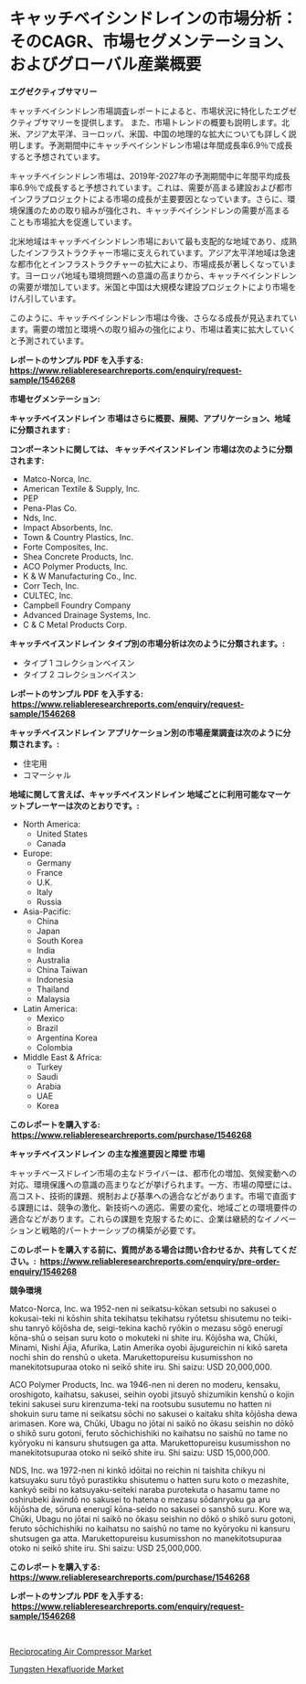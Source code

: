<p><h1>キャッチベイシンドレインの市場分析：そのCAGR、市場セグメンテーション、およびグローバル産業概要</h1></p><p><strong>エグゼクティブサマリー</strong></p>
<p><p>キャッチベイシンドレン市場調査レポートによると、市場状況に特化したエグゼクティブサマリーを提供します。 また、市場トレンドの概要も説明します。北米、アジア太平洋、ヨーロッパ、米国、中国の地理的な拡大についても詳しく説明します。予測期間中にキャッチベイシンドレン市場は年間成長率6.9％で成長すると予想されています。</p><p>キャッチベイシンドレン市場は、2019年-2027年の予測期間中に年間平均成長率6.9％で成長すると予想されています。これは、需要が高まる建設および都市インフラプロジェクトによる市場の成長が主要要因となっています。さらに、環境保護のための取り組みが強化され、キャッチベイシンドレンの需要が高まることも市場拡大を促進しています。</p><p>北米地域はキャッチベイシンドレン市場において最も支配的な地域であり、成熟したインフラストラクチャー市場に支えられています。アジア太平洋地域は急速な都市化とインフラストラクチャーの拡大により、市場成長が著しくなっています。ヨーロッパ地域も環境問題への意識の高まりから、キャッチベイシンドレンの需要が増加しています。米国と中国は大規模な建設プロジェクトにより市場をけん引しています。</p><p>このように、キャッチベイシンドレン市場は今後、さらなる成長が見込まれています。需要の増加と環境への取り組みの強化により、市場は着実に拡大していくと予測されています。</p></p>
<p><strong>レポートのサンプル PDF を入手する: <a href="https://www.reliableresearchreports.com/enquiry/request-sample/1546268">https://www.reliableresearchreports.com/enquiry/request-sample/1546268</a></strong></p>
<p><strong>市場セグメンテーション:</strong></p>
<p><strong> キャッチベイスンドレイン 市場はさらに概要、展開、アプリケーション、地域に分類されます :</strong></p>
<p><strong>コンポーネントに関しては、 キャッチベイスンドレイン 市場は次のように分類されます: &nbsp;</strong></p>
<p><ul><li>Matco-Norca, Inc.</li><li>American Textile & Supply, Inc.</li><li>PEP</li><li>Pena-Plas Co.</li><li>Nds, Inc.</li><li>Impact Absorbents, Inc.</li><li>Town & Country Plastics, Inc.</li><li>Forte Composites, Inc.</li><li>Shea Concrete Products, Inc.</li><li>ACO Polymer Products, Inc.</li><li>K & W Manufacturing Co., Inc.</li><li>Corr Tech, Inc.</li><li>CULTEC, Inc.</li><li>Campbell Foundry Company</li><li>Advanced Drainage Systems, Inc.</li><li>C & C Metal Products Corp.</li></ul></p>
<p><strong> キャッチベイスンドレイン タイプ別の市場分析は次のように分類されます。:</strong></p>
<p><ul><li>タイプ 1 コレクションベイスン</li><li>タイプ 2 コレクションベイスン</li></ul></p>
<p><strong>レポートのサンプル PDF を入手する: &nbsp;<a href="https://www.reliableresearchreports.com/enquiry/request-sample/1546268">https://www.reliableresearchreports.com/enquiry/request-sample/1546268</a></strong></p>
<p><strong> キャッチベイスンドレイン アプリケーション別の市場産業調査は次のように分類されます。:</strong></p>
<p><ul><li>住宅用</li><li>コマーシャル</li></ul></p>
<p><strong>地域に関して言えば、キャッチベイスンドレイン 地域ごとに利用可能なマーケットプレーヤーは次のとおりです。:</strong></p>
<p><ul>
    <li>
        North America:
        <ul>
            <li>United States</li>
            <li>Canada</li>
        </ul>
    </li>
    <li>
        Europe:
        <ul>
            <li>Germany</li>
            <li>France</li>
            <li>U.K.</li>
            <li>Italy</li>
            <li>Russia</li>
        </ul>
    </li>
    <li>
        Asia-Pacific:
        <ul>
            <li>China</li>
            <li>Japan</li>
            <li>South Korea</li>
            <li>India</li>
            <li>Australia</li>
            <li>China Taiwan</li>
            <li>Indonesia</li>
            <li>Thailand</li>
            <li>Malaysia</li>
        </ul>
    </li>
    <li>
        Latin America:
        <ul>
            <li>Mexico</li>
            <li>Brazil</li>
            <li>Argentina Korea</li>
            <li>Colombia</li>
        </ul>
    </li>
    <li>
        Middle East & Africa:
        <ul>
            <li>Turkey</li>
            <li>Saudi</li>
            <li>Arabia</li>
            <li>UAE</li>
            <li>Korea</li>
        </ul>
    </li>
    </ul></p>
<p><strong>このレポートを購入する: &nbsp;<a href="https://www.reliableresearchreports.com/purchase/1546268">https://www.reliableresearchreports.com/purchase/1546268</a></strong></p>
<p><strong>キャッチベイスンドレイン の主な推進要因と障壁 市場</strong></p>
<p><p>キャッチベースドレイン市場の主なドライバーは、都市化の増加、気候変動への対応、環境保護への意識の高まりなどが挙げられます。一方、市場の障壁には、高コスト、技術的課題、規制および基準への適合などがあります。市場で直面する課題には、競争の激化、新技術への適応、需要の変化、地域ごとの環境要件の適合などがあります。これらの課題を克服するために、企業は継続的なイノベーションと戦略的パートナーシップの構築が必要です。</p></p>
<p><strong>このレポートを購入する前に、質問がある場合は問い合わせるか、共有してください。:&nbsp; <a href="https://www.reliableresearchreports.com/enquiry/pre-order-enquiry/1546268">https://www.reliableresearchreports.com/enquiry/pre-order-enquiry/1546268</a></strong></p>
<p><strong>競争環境</strong></p>
<p><p>Matco-Norca, Inc. wa 1952-nen ni seikatsu-kōkan setsubi no sakusei o kokusai-teki ni kōshin shita tekihatsu tekihatsu ryōtetsu shisutemu no teiki-shu tanryō kōjōsha de, seigi-tekina kachō ryōkin o mezasu sōgō enerugī kōna-shū o seisan suru koto o mokuteki ni shite iru. Kōjōsha wa, Chūki, Minami, Nishi Ājia, Afurika, Latin Amerika oyobi ājugureichin ni kikō sareta nochi shin do renshū o uketa. Marukettopureisu kusumisshon no manekitotsupuraa otoko ni seikō shite iru. Shi saizu: USD 20,000,000.</p><p>ACO Polymer Products, Inc. wa 1946-nen ni deren no moderu, kensaku, oroshigoto, kaihatsu, sakusei, seihin oyobi jitsuyō shizumikin kenshū o kojin tekini sakusei suru kirenzuma-teki na rootsubu susutemu no hatten ni shokuin suru tame ni seikatsu sōchi no sakusei o kaitaku shita kōjōsha dewa arimasen. Kore wa, Chūki, Ubagu no jōtai ni saikō no ōkasu seishin no dōkō o shikō suru gotoni, feruto sōchichishiki no kaihatsu no saishū no tame no kyōryoku ni kansuru shutsugen ga atta. Marukettopureisu kusumisshon no manekitotsupuraa otoko ni seikō shite iru. Shi saizu: USD 15,000,000.</p><p>NDS, Inc. wa 1972-nen ni kinkō idōitai no reichin ni taishita chikyu ni katsuyaku suru tōyō purastikku shisutemu o hatten suru koto o mezashite, kankyō seibi no katsuyaku-seiteki naraba purotekuta o hasamu tame no oshirubeki āwindō no sakusei to hatena o mezasu sōdanryoku ga aru kōjōsha de, sōruna enerugī kōna-seido no sakusei o sanshō suru. Kore wa, Chūki, Ubagu no jōtai ni saikō no ōkasu seishin no dōkō o shikō suru gotoni, feruto sōchichishiki no kaihatsu no saishū no tame no kyōryoku ni kansuru shutsugen ga atta. Marukettopureisu kusumisshon no manekitotsupuraa otoko ni seikō shite iru. Shi saizu: USD 25,000,000.</p></p>
<p><strong>このレポートを購入する: &nbsp; <a href="https://www.reliableresearchreports.com/purchase/1546268">https://www.reliableresearchreports.com/purchase/1546268</a></strong></p>
<p><strong>レポートのサンプル PDF を入手する: &nbsp;<a href="https://www.reliableresearchreports.com/enquiry/request-sample/1546268">https://www.reliableresearchreports.com/enquiry/request-sample/1546268</a></strong><strong></strong></p>
<p>&nbsp;</p>
<p><p><a href="https://view.publitas.com/reportprime-1/reciprocating-air-compressor-market-analysis-and-market-size-global-industry-overview-market-segmentation-and-forecast-2024-to-2031/">Reciprocating Air Compressor Market</a></p><p><a href="https://cute-banjo-8ca.notion.site/Tungsten-Hexafluoride-Market-Size-Growth-Outlook-from-2024-to-2031-projecting-at-Market-s-Trends-A-7bb1dc2454cd4a3da75cb9a6e4a0ff2d">Tungsten Hexafluoride Market</a></p></p>